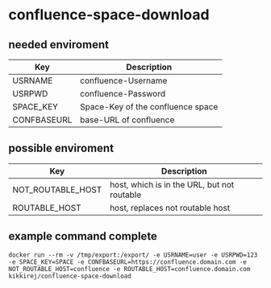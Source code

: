# confluence-space-download
## needed enviroment

| Key | Description |
|-----|-----|
| USRNAME | confluence-Username |
| USRPWD | confluence-Password |
| SPACE_KEY | Space-Key of the confluence space |
| CONFBASEURL | base-URL of confluence | 

## possible enviroment

| Key | Description |
|-----|-----|
| NOT_ROUTABLE_HOST | host, which is in the URL, but not routable | 
| ROUTABLE_HOST | host, replaces not routable host |

## example command complete
```docker
docker run --rm -v /tmp/export:/export/ -e USRNAME=user -e USRPWD=123 -e SPACE_KEY=SPACE -e CONFBASEURL=https://confluence.domain.com -e NOT_ROUTABLE_HOST=confluence -e ROUTABLE_HOST=confluence.domain.com kikkirej/confluence-space-download
```